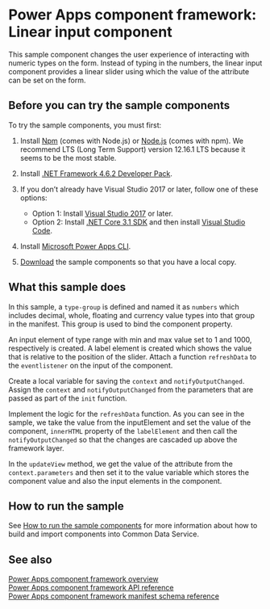 # Power Apps component framework: Linear input component

This sample component changes the user experience of interacting with numeric types on the form. Instead of typing in the numbers, the linear input component provides a linear slider using which the value of the attribute can be set on the form.

## Before you can try the sample components

To try the sample components, you must first:

1. Install [Npm](https://www.npmjs.com/get-npm) (comes with Node.js) or [Node.js](https://nodejs.org/en/) (comes with npm). We recommend LTS (Long Term Support) version 12.16.1 LTS because it seems to be the most stable.

1. Install [.NET Framework 4.6.2 Developer Pack](https://dotnet.microsoft.com/download/dotnet-framework/net462). 

1. If you don’t already have Visual Studio 2017 or later, follow one of these options:
   - Option 1: Install [Visual Studio 2017](https://docs.microsoft.com/visualstudio/install/install-visual-studio?view=vs-2017) or later.
   - Option 2: Install [.NET Core 3.1 SDK](https://dotnet.microsoft.com/download/dotnet-core/3.1) and then install [Visual Studio Code](https://code.visualstudio.com/Download).

1. Install [Microsoft Power Apps CLI](https://aka.ms/PowerAppsCLI).
1. [Download](https://github.com/microsoft/PowerApps-Samples/tree/master/component-framework) the sample components so that you have a local copy.

## What this sample does

In this sample, a `type-group` is defined and named it as `numbers` which includes decimal, whole, floating and currency value types into that group in the manifest. This group is used to bind the component property.

An input element of type range with min and max value set to 1 and 1000, respectively is created. A label element is created which shows the value that is relative to the position of the slider. Attach a function `refreshData` to the `eventlistener` on the input of the component.

Create a local variable for saving the `context` and `notifyOutputChanged`. Assign the `context` and `notifyOutputChanged` from the parameters that are passed as part of the `init` function.

Implement the logic for the `refreshData` function. As you can see in the sample, we take the value from the inputElement and set the value of the component, `innerHTML` property of the `labelElement` and then call the `notifyOutputChanged` so that the changes are cascaded up above the framework layer.

In the `updateView` method, we get the value of the attribute from the `context.parameters` and then set it to the value variable which stores the component value and also the input elements in the component.

## How to run the sample

See [How to run the sample components](https://github.com/microsoft/PowerApps-Samples/blob/master/component-framework/README.md) for more information about how to build and import components into Common Data Service.

## See also

[Power Apps component framework overview](https://docs.microsoft.com/en-us/powerapps/developer/component-framework/overview)<br/>
[Power Apps component framework API reference](https://docs.microsoft.com/en-us/powerapps/developer/component-framework/reference/)<br/>
[Power Apps component framework manifest schema reference](https://docs.microsoft.com/en-us/powerapps/developer/component-framework/manifest-schema-reference/)